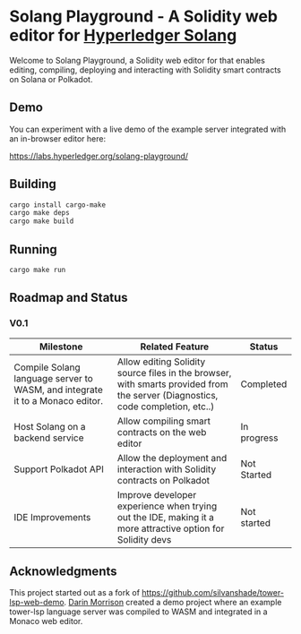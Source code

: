 # Solang Playground - A Solidity web editor for [Hyperledger Solang](https://github.com/hyperledger/solang)


Welcome to Solang Playground, a Solidity web editor for that enables editing, compiling, deploying and interacting with Solidity smart contracts on Solana or Polkadot.



## Demo

You can experiment with a live demo of the example server integrated with an in-browser editor here:

https://labs.hyperledger.org/solang-playground/

## Building

```sh
cargo install cargo-make
cargo make deps
cargo make build
```

## Running

```sh
cargo make run
```



## Roadmap and Status

### V0.1

| Milestone                                                                    | Related Feature                                                                                                                | Status      |
| ---------------------------------------------------------------------------- | ------------------------------------------------------------------------------------------------------------------------------ | ----------- |
| Compile Solang language server to WASM, and integrate it to a Monaco editor. | Allow editing Solidity source files in the browser, with smarts provided from the server (Diagnostics, code completion, etc..) | Completed   |
| Host Solang on a backend service                                             | Allow compiling smart contracts on the web editor                                                                              | In progress |
| Support Polkadot API                                                         | Allow the deployment and interaction with Solidity contracts on Polkadot                                                       | Not Started |
| IDE Improvements                                                             | Improve developer experience when trying out the IDE, making it a more attractive option for Solidity devs                     | Not started |




## Acknowledgments

This project started out as a fork of https://github.com/silvanshade/tower-lsp-web-demo. [Darin Morrison](https://github.com/silvanshade) created a demo project where an example tower-lsp language server was compiled to WASM and integrated in a Monaco web editor.
